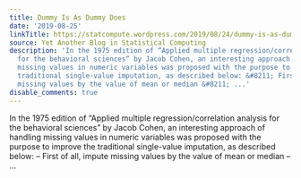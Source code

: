 ```yaml
---
title: Dummy Is As Dummy Does
date: '2019-08-25'
linkTitle: https://statcompute.wordpress.com/2019/08/24/dummy-is-as-dummy-does/
source: Yet Another Blog in Statistical Computing
description: 'In the 1975 edition of “Applied multiple regression/correlation analysis
  for the behavioral sciences” by Jacob Cohen, an interesting approach of handling
  missing values in numeric variables was proposed with the purpose to improve the
  traditional single-value imputation, as described below: &#8211; First of all, impute
  missing values by the value of mean or median &#8211; ...'
disable_comments: true
---
```

In the 1975 edition of “Applied multiple regression/correlation analysis for the behavioral sciences” by Jacob Cohen, an interesting approach of handling missing values in numeric variables was proposed with the purpose to improve the traditional single-value imputation, as described below: &#8211; First of all, impute missing values by the value of mean or median &#8211; ...